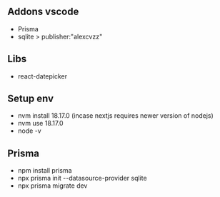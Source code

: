 ## Addons vscode

- Prisma
- sqlite > publisher:"alexcvzz"

## Libs

- react-datepicker

## Setup env

- nvm install 18.17.0 (incase nextjs requires newer version of nodejs)
- nvm use 18.17.0
- node -v

## Prisma

- npm install prisma
- npx prisma init --datasource-provider sqlite
- npx prisma migrate dev
